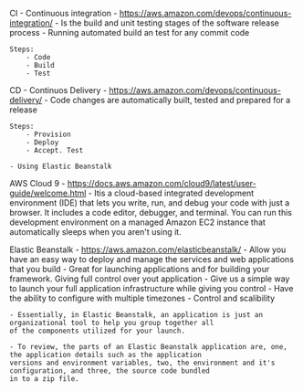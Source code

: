 CI - Continuous integration - https://aws.amazon.com/devops/continuous-integration/
    - Is the build and unit testing stages of the software release process
    - Running automated build an test for any commit code

    Steps: 
        - Code
        - Build
        - Test

CD - Continuos Delivery - https://aws.amazon.com/devops/continuous-delivery/
    - Code changes are automatically built, tested and prepared for a release

    Steps: 
        - Provision
        - Deploy
        - Accept. Test

    - Using Elastic Beanstalk

AWS Cloud 9 - https://docs.aws.amazon.com/cloud9/latest/user-guide/welcome.html
    - Itis a cloud-based integrated development environment (IDE) that lets you write, run, and debug your code with just a browser. It includes a code editor, debugger, and terminal. You can run this development environment on a managed Amazon EC2 instance that automatically sleeps when you aren't using it.

Elastic Beanstalk - https://aws.amazon.com/elasticbeanstalk/
    - Allow you have an easy way to deploy and manage the services and web applications that you build
    - Great for launching applications and for building your framework. Giving full control over yout application
    - Give us a simple way to launch your full application infrastructure while giving you control
    - Have the ability to configure with multiple timezones
    - Control and scalibility

    - Essentially, in Elastic Beanstalk, an application is just an organizational tool to help you group together all 
    of the components utilized for your launch.

    - To review, the parts of an Elastic Beanstalk application are, one, the application details such as the application
    versions and environment variables, two, the environment and it's configuration, and three, the source code bundled 
    in to a zip file.

